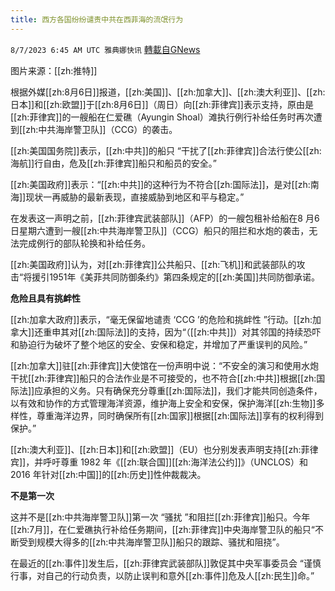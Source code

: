 ```yaml
---
title: 西方各国纷纷谴责中共在西菲海的流氓行为
---
```

`8/7/2023 6:45 AM UTC 雅典娜快讯` [轉載自GNews](https://gnews.org/articles/1531998)

图片来源：[[zh:推特]]

根据外媒[[zh:8月6日]]报道，[[zh:美国]]、[[zh:加拿大]]、[[zh:澳大利亚]]、[[zh:日本]]和[[zh:欧盟]]于[[zh:8月6日]]（周日）向[[zh:菲律宾]]表示支持，原由是[[zh:菲律宾]]的一艘船在仁爱礁（Ayungin Shoal）滩执行例行补给任务时再次遭到[[zh:中共海岸警卫队]]（CCG）的袭击。  

[[zh:美国国务院]]表示，[[zh:中共]]的船只 “干扰了[[zh:菲律宾]]合法行使公[[zh:海航]]行自由，危及[[zh:菲律宾]]船只和船员的安全。”

[[zh:美国政府]]表示：“[[zh:中共]]的这种行为不符合[[zh:国际法]]，是对[[zh:南海]]现状一再威胁的最新表现，直接威胁到地区和平与稳定。” 

在发表这一声明之前，[[zh:菲律宾武装部队]]（AFP）的一艘包租补给船在8 月6 日星期六遭到一艘[[zh:中共海岸警卫队]]（CCG）船只的阻拦和水炮的袭击，无法完成例行的部队轮换和补给任务。  

[[zh:美国政府]]认为，对[[zh:菲律宾]]公共船只、[[zh:飞机]]和武装部队的攻击“将援引1951年《美菲共同防御条约》第四条规定的[[zh:美国]]共同防御承诺。

**危险且具有挑衅性**  

[[zh:加拿大政府]]表示，“毫无保留地谴责 ‘CCG ’的危险和挑衅性 ”行动。[[zh:加拿大]]还重申其对[[zh:国际法]]的支持，因为“（[[zh:中共]]）对其邻国的持续恐吓和胁迫行为破坏了整个地区的安全、安保和稳定，并增加了严重误判的风险。”

[[zh:加拿大]]驻[[zh:菲律宾]]大使馆在一份声明中说：“不安全的演习和使用水炮干扰[[zh:菲律宾]]船只的合法作业是不可接受的，也不符合[[zh:中共]]根据[[zh:国际法]]应承担的义务。只有确保充分尊重[[zh:国际法]]，我们才能共同创造条件，以有效和协作的方式管理海洋资源，维护海上安全和安保，保护海洋[[zh:生物]]多样性，尊重海洋边界，同时确保所有[[zh:国家]]根据[[zh:国际法]]享有的权利得到保护。”  

[[zh:澳大利亚]]、[[zh:日本]]和[[zh:欧盟]]（EU）也分别发表声明支持[[zh:菲律宾]]，并呼吁尊重 1982 年《[[zh:联合国]][[zh:海洋法公约]]》（UNCLOS）和2016 年针对[[zh:中国]]的[[zh:历史]]性仲裁裁决。   

**不是第一次** 

这并不是[[zh:中共海岸警卫队]]第一次 “骚扰 ”和阻拦[[zh:菲律宾]]船只。今年[[zh:7月]]，在仁爱礁执行补给任务期间，[[zh:菲律宾]]中央海岸警卫队的船只“不断受到规模大得多的[[zh:中共海岸警卫队]]船只的跟踪、骚扰和阻挠”。  

在最近的[[zh:事件]]发生后，[[zh:菲律宾武装部队]]敦促其中央军事委员会 “谨慎行事，对自己的行动负责，以防止误判和意外[[zh:事件]]危及人[[zh:民生]]命。”

